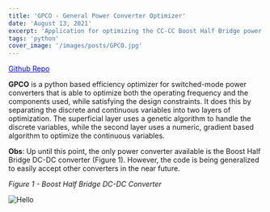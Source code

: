 ```yaml
---
title: 'GPCO - General Power Converter Optimizer'
date: 'August 13, 2021'
excerpt: 'Application for optimizing the CC-CC Boost Half Bridge power converter.'
tags: 'python'
cover_image: '/images/posts/GPCO.jpg'
---
```



<a href="https://github.com/Cbonief/GPCO" style="color: Blue">Github Repo</a>

**GPCO** is a python based efficiency optimizer for switched-mode power converters that is able to optimize both the operating frequency and the components used, while satisfying the design constraints. It does this by separating the discrete and continuous variables into two layers of optimization. The superficial layer uses a genetic algorithm to handle the discrete variables, while the second layer uses a numeric, gradient based algorithm to optimize the continuous variables.

**Obs**: Up until this point, the only power converter available is the Boost Half Bridge DC-DC converter (Figure 1). However, the code is being generalized to easily accept other converters in the near future.

*Figure 1 - Boost Half Bridge DC-DC Converter*

![Hello](https://imgur.com/bd5bGsC.png)

